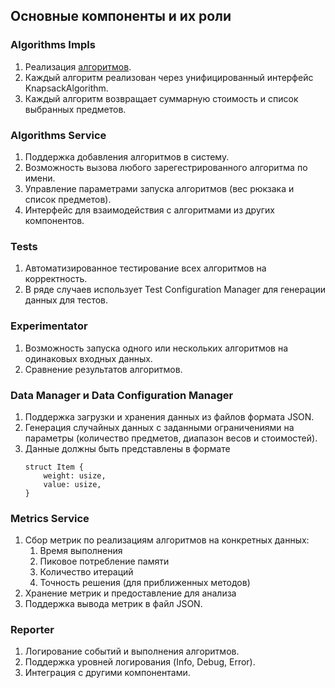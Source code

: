 ## Основные компоненты и их роли

### Algorithms Impls
1. Реализация [алгоритмов](https://github.com/BrudLord/Knapsack/blob/task/AA-Arch/docs/algorithms-details.md).
2. Каждый алгоритм реализован через унифицированный интерфейс KnapsackAlgorithm.
3. Каждый алгоритм возвращает суммарную стоимость и список выбранных предметов.

### Algorithms Service
1. Поддержка добавления алгоритмов в систему.
2. Возможность вызова любого зарегестрированного алгоритма по имени.
3. Управление параметрами запуска алгоритмов (вес рюкзака и список предметов).
4. Интерфейс для взаимодействия с алгоритмами из других компонентов.

### Tests
1. Автоматизированное тестирование всех алгоритмов на корректность.
2. В ряде случаев использует Test Configuration Manager для генерации данных для тестов.


### Experimentator
1. Возможность запуска одного или нескольких алгоритмов на одинаковых входных данных.
2. Сравнение результатов алгоритмов.


### Data Manager и Data Configuration Manager
1. Поддержка загрузки и хранения данных из файлов формата JSON.
2. Генерация случайных данных с заданными ограничениями на параметры (количество предметов, диапазон весов и стоимостей).
3. Данные должны быть представлены в формате
    ```
    struct Item {
        weight: usize,
        value: usize,
    }

### Metrics Service
1. Сбор метрик по реализациям алгоритмов на конкретных данных:
    1. Время выполнения
    2. Пиковое потребление памяти
    3. Количество итераций
    4. Точность решения (для приближенных методов)
2. Хранение метрик и предоставление для анализа
3. Поддержка вывода метрик в файл JSON.

### Reporter
1. Логирование событий и выполнения алгоритмов.
2. Поддержка уровней логирования (Info, Debug, Error).
3. Интеграция с другими компонентами.





